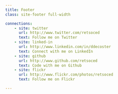```yaml
---
title: Footer
class: site-footer full-width

connections:
    - site: twitter
      url: http://www.twitter.com/retsoced
      text: Follow me on Twitter
    - site: linked-in
      url: http://www.linkedin.com/in/ddecoster
      text: Connect with me on LinkedIn
    - site: github
      url: http://www.github.com/retsoced
      text: Code with me on Github
    - site: flickr
      url: http://www.flickr.com/photos/retsoced
      text: Follow me on Flickr

---
```

